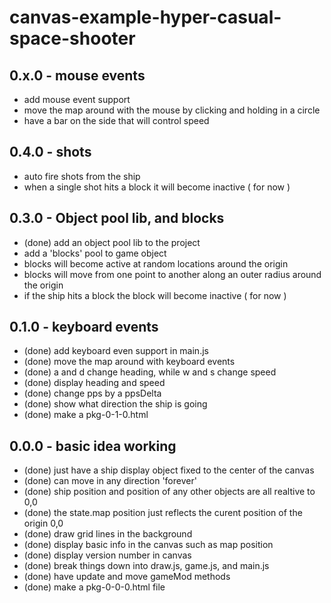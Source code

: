 # canvas-example-hyper-casual-space-shooter

## 0.x.0 - mouse events
* add mouse event support
* move the map around with the mouse by clicking and holding in a circle
* have a bar on the side that will control speed

## 0.4.0 - shots
* auto fire shots from the ship
* when a single shot hits a block it will become inactive ( for now )

## 0.3.0 - Object pool lib, and blocks
* (done) add an object pool lib to the project
* add a 'blocks' pool to game object
* blocks will become active at random locations around the origin
* blocks will move from one point to another along an outer radius around the origin
* if the ship hits a block the block will become inactive ( for now )

## 0.1.0 - keyboard events
* (done) add keyboard even support in main.js
* (done) move the map around with keyboard events
* (done) a and d change heading, while w and s change speed
* (done) display heading and speed
* (done) change pps by a ppsDelta
* (done) show what direction the ship is going
* (done) make a pkg-0-1-0.html

## 0.0.0 - basic idea working
* (done) just have a ship display object fixed to the center of the canvas
* (done) can move in any direction 'forever'
* (done) ship position and position of any other objects are all realtive to 0,0
* (done) the state.map position just reflects the curent position of the origin 0,0
* (done) draw grid lines in the background
* (done) display basic info in the canvas such as map position
* (done) display version number in canvas
* (done) break things down into draw.js, game.js, and main.js
* (done) have update and move gameMod methods
* (done) make a pkg-0-0-0.html file
